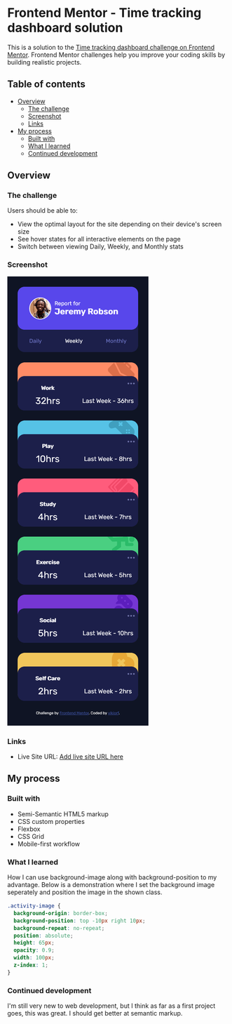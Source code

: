 # Frontend Mentor - Time tracking dashboard solution

This is a solution to the [Time tracking dashboard challenge on Frontend Mentor](https://www.frontendmentor.io/challenges/time-tracking-dashboard-UIQ7167Jw). Frontend Mentor challenges help you improve your coding skills by building realistic projects.

## Table of contents

- [Overview](#overview)
  - [The challenge](#the-challenge)
  - [Screenshot](#screenshot)
  - [Links](#links)
- [My process](#my-process)
  - [Built with](#built-with)
  - [What I learned](#what-i-learned)
  - [Continued development](#continued-development)


## Overview

### The challenge

Users should be able to:

- View the optimal layout for the site depending on their device's screen size
- See hover states for all interactive elements on the page
- Switch between viewing Daily, Weekly, and Monthly stats

### Screenshot

![](./screenshot.png)

### Links

- Live Site URL: [Add live site URL here](https://time-tracker-frontend-mentor.vercel.app/)

## My process

### Built with

- Semi-Semantic HTML5 markup
- CSS custom properties
- Flexbox
- CSS Grid
- Mobile-first workflow

### What I learned

How I can use background-image along with background-position to my advantage.
Below is a demonstration where I set the background image seperately and position the image in the shown class.

```css
.activity-image {
  background-origin: border-box;
  background-position: top -10px right 10px;
  background-repeat: no-repeat;
  position: absolute;
  height: 65px;
  opacity: 0.9;
  width: 100px;
  z-index: 1;
}
```

### Continued development

I'm still very new to web development, but I think as far as a first project goes, this was great.
I should get better at semantic markup.
